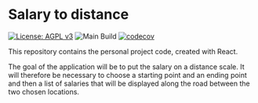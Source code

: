 # Salary to distance

[![License: AGPL v3](https://img.shields.io/badge/License-AGPL_v3-blue.svg)](https://www.gnu.org/licenses/agpl-3.0)
![Main Build](https://github.com/da-max/salary-to-distance/actions/workflows/workflow.yml/badge.svg)
[![codecov](https://codecov.io/gh/da-max/salary-to-distance/branch/main/graph/badge.svg?token=IBQO0I5DU7)](https://codecov.io/gh/da-max/salary-to-distance)

This repository contains the personal project code, created with React.

The goal of the application will be to put the salary on a distance scale. It will therefore be necessary to choose a
starting point and an ending point and then a list of salaries that will be displayed along the road between the two
chosen locations.
